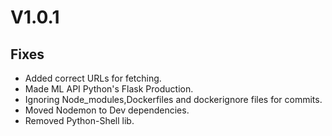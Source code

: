 # V1.0.1

## Fixes

- Added correct URLs for fetching.
- Made ML API Python's Flask Production.
- Ignoring Node_modules,Dockerfiles and dockerignore files for commits.
- Moved Nodemon to Dev dependencies.
- Removed Python-Shell lib.
